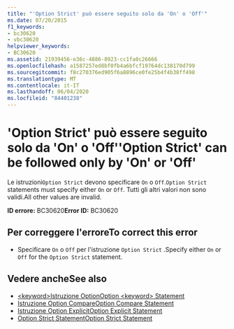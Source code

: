 ```yaml
---
title: "'Option Strict' può essere seguito solo da 'On' o 'Off'"
ms.date: 07/20/2015
f1_keywords:
- bc30620
- vbc30620
helpviewer_keywords:
- BC30620
ms.assetid: 21939456-e36c-4886-8923-cc1fa0c26666
ms.openlocfilehash: a1587257ed8bf0fb4a6bfcf19764dc138170d799
ms.sourcegitcommit: f8c270376ed905f6a8896ce0fe25b4f4b38ff498
ms.translationtype: MT
ms.contentlocale: it-IT
ms.lasthandoff: 06/04/2020
ms.locfileid: "84401238"
---
```

# <a name="option-strict-can-be-followed-only-by-on-or-off"></a><span data-ttu-id="2cd5b-102">'Option Strict' può essere seguito solo da 'On' o 'Off'</span><span class="sxs-lookup"><span data-stu-id="2cd5b-102">'Option Strict' can be followed only by 'On' or 'Off'</span></span>
<span data-ttu-id="2cd5b-103">Le istruzioni`Option Strict` devono specificare `On` o `Off`.</span><span class="sxs-lookup"><span data-stu-id="2cd5b-103">`Option Strict` statements must specify either `On` or `Off`.</span></span> <span data-ttu-id="2cd5b-104">Tutti gli altri valori non sono validi.</span><span class="sxs-lookup"><span data-stu-id="2cd5b-104">All other values are invalid.</span></span>  
  
 <span data-ttu-id="2cd5b-105">**ID errore:** BC30620</span><span class="sxs-lookup"><span data-stu-id="2cd5b-105">**Error ID:** BC30620</span></span>  
  
## <a name="to-correct-this-error"></a><span data-ttu-id="2cd5b-106">Per correggere l'errore</span><span class="sxs-lookup"><span data-stu-id="2cd5b-106">To correct this error</span></span>  
  
- <span data-ttu-id="2cd5b-107">Specificare `On` o `Off` per l'istruzione `Option Strict` .</span><span class="sxs-lookup"><span data-stu-id="2cd5b-107">Specify either `On` or `Off` for the `Option Strict` statement.</span></span>  
  
## <a name="see-also"></a><span data-ttu-id="2cd5b-108">Vedere anche</span><span class="sxs-lookup"><span data-stu-id="2cd5b-108">See also</span></span>

- [<span data-ttu-id="2cd5b-109">\<keyword>Istruzione Option</span><span class="sxs-lookup"><span data-stu-id="2cd5b-109">Option \<keyword> Statement</span></span>](../language-reference/statements/option-keyword-statement.md)
- [<span data-ttu-id="2cd5b-110">Istruzione Option Compare</span><span class="sxs-lookup"><span data-stu-id="2cd5b-110">Option Compare Statement</span></span>](../language-reference/statements/option-compare-statement.md)
- [<span data-ttu-id="2cd5b-111">Istruzione Option Explicit</span><span class="sxs-lookup"><span data-stu-id="2cd5b-111">Option Explicit Statement</span></span>](../language-reference/statements/option-explicit-statement.md)
- [<span data-ttu-id="2cd5b-112">Option Strict Statement</span><span class="sxs-lookup"><span data-stu-id="2cd5b-112">Option Strict Statement</span></span>](../language-reference/statements/option-strict-statement.md)
